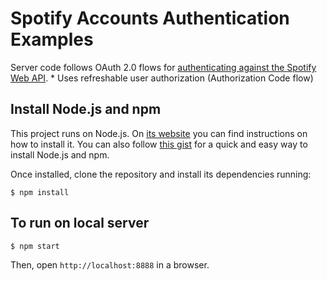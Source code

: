 # Spotify Accounts Authentication Examples

Server code follows OAuth 2.0 flows for [authenticating against the Spotify Web API](https://developer.spotify.com/web-api/authorization-guide/).
    * Uses refreshable user authorization (Authorization Code flow)


## Install Node.js and npm

This project runs on Node.js. On [its website](http://www.nodejs.org/download/) you can find instructions on how to install it. You can also follow [this gist](https://gist.github.com/isaacs/579814) for a quick and easy way to install Node.js and npm.

Once installed, clone the repository and install its dependencies running:

    $ npm install


## To run on local server
    $ npm start


Then, open `http://localhost:8888` in a browser.
